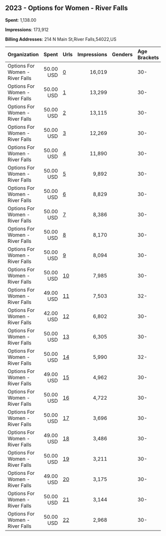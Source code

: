 ## 2023 - Options for Women - River Falls 
**Spent**: 1,138.00

**Impressions**: 173,912

**Billing Addresses**: 214 N Main St,River Falls,54022,US

|Organization|Spent|Urls|Impressions|Genders|Age Brackets|Country Codes|
|:---|---:|:---|---:|:---|:---|:---|
|Options For Women - River Falls|50.00 USD|[0](https://www.snap.com/political-ads/asset/b2fbe78894c5089fdec6fbc13bc089a82d5c273dd95047ca3a9b89e3425650d5?mediaType=mp4)|16,019||30-|united states|
|Options For Women - River Falls|50.00 USD|[1](https://www.snap.com/political-ads/asset/00db90d57129e2c4b8193f53b92c48bb233d70019c247f8ac516b7bcc4c2e845?mediaType=mp4)|13,299||30-|united states|
|Options For Women - River Falls|50.00 USD|[2](https://www.snap.com/political-ads/asset/48cf1d02c4b12379c7c1c37a00014a7c2395c837d3608ae09d8aa0f491070952?mediaType=mp4)|13,115||30-|united states|
|Options For Women - River Falls|50.00 USD|[3](https://www.snap.com/political-ads/asset/eb4d8876a637d75f52121f35c7bacaee10247382b08368be9d4fed8205f58732?mediaType=mp4)|12,269||30-|united states|
|Options For Women - River Falls|50.00 USD|[4](https://www.snap.com/political-ads/asset/f57ec45c9d4be1f2c9867f9e74b908ba51760fcfe1b90bca0d8d74984a6535ea?mediaType=mp4)|11,890||30-|united states|
|Options For Women - River Falls|50.00 USD|[5](https://www.snap.com/political-ads/asset/3402503cf590b45aaff14c1b9772fabe345c6e04f1fa08779e29467b41bc0b70?mediaType=mp4)|9,892||30-|united states|
|Options For Women - River Falls|50.00 USD|[6](https://www.snap.com/political-ads/asset/cc35d341702707f767eb2d510c4ecb3f8311044c4f17757919a134637e72564f?mediaType=mp4)|8,829||30-|united states|
|Options For Women - River Falls|50.00 USD|[7](https://www.snap.com/political-ads/asset/ca31d9cb73fc4e3689d2b84be89d63fa13172369bfe8550e5f844317b98a7357?mediaType=mp4)|8,386||30-|united states|
|Options For Women - River Falls|50.00 USD|[8](https://www.snap.com/political-ads/asset/c64259429c3e10660390a1a6bc8071fc12097b3f476c829aafd068d8a153624c?mediaType=mp4)|8,170||30-|united states|
|Options For Women - River Falls|50.00 USD|[9](https://www.snap.com/political-ads/asset/f57ec45c9d4be1f2c9867f9e74b908ba51760fcfe1b90bca0d8d74984a6535ea?mediaType=mp4)|8,094||30-|united states|
|Options For Women - River Falls|50.00 USD|[10](https://www.snap.com/political-ads/asset/7c7f962770b9fe78d5d4ed3503f839716ec38abbaa87aa0d3db03437cb0bb53f?mediaType=mp4)|7,985||30-|united states|
|Options For Women - River Falls|49.00 USD|[11](https://www.snap.com/political-ads/asset/22231c24732b6f06dcef63ce6949311803cd7783f9ce6fbb20cb2fa954525748?mediaType=mp4)|7,503||32-|united states|
|Options For Women - River Falls|42.00 USD|[12](https://www.snap.com/political-ads/asset/1f4f388e94c4f935b2705530438f1016848c48cf3c2d8a26b33609bff7c09db5?mediaType=mp4)|6,802||30-|united states|
|Options For Women - River Falls|50.00 USD|[13](https://www.snap.com/political-ads/asset/8ffc3516c3259306695068025ceb3113aa69a73b645e616c7afa8e7c4d30a2d0?mediaType=mp4)|6,305||30-|united states|
|Options For Women - River Falls|50.00 USD|[14](https://www.snap.com/political-ads/asset/f97f57ef091535b6b3c40c403399a96e88a591d95e68fab88cf5c76faa07f944?mediaType=mp4)|5,990||32-|united states|
|Options For Women - River Falls|49.00 USD|[15](https://www.snap.com/political-ads/asset/c315bf28891e00e0fe6281c03a3b6f91615082f30ded96ee026827bd780f5642?mediaType=mp4)|4,962||30-|united states|
|Options For Women - River Falls|50.00 USD|[16](https://www.snap.com/political-ads/asset/17201da64c2fa077799fd5e7610fae864c01dffc8911577c9de74c45c34972e3?mediaType=mp4)|4,722||30-|united states|
|Options For Women - River Falls|50.00 USD|[17](https://www.snap.com/political-ads/asset/4c37647af7ca7932906af9b287c3e581e35793458216b42cc31180caad4f58ed?mediaType=mp4)|3,696||30-|united states|
|Options For Women - River Falls|49.00 USD|[18](https://www.snap.com/political-ads/asset/d4fcfc88f8aa8d134073a5d58ba61b6814886994100ab8c0663ab349b922ad2d?mediaType=mp4)|3,486||30-|united states|
|Options For Women - River Falls|50.00 USD|[19](https://www.snap.com/political-ads/asset/18945be5eb2d6d2944ad3dea82e705af3dc2e663004e0264f354d1b4113375f4?mediaType=mp4)|3,211||30-|united states|
|Options For Women - River Falls|49.00 USD|[20](https://www.snap.com/political-ads/asset/0442ad9346e1bb5fba160cba8db3a569f0157826d7f794039137cefe3006cd3c?mediaType=mp4)|3,175||30-|united states|
|Options For Women - River Falls|50.00 USD|[21](https://www.snap.com/political-ads/asset/58eba0d99d01bb0a1fad0f8ec48ea955a238494bc1181c7f86d9ef0b79b519b3?mediaType=mp4)|3,144||30-|united states|
|Options For Women - River Falls|50.00 USD|[22](https://www.snap.com/political-ads/asset/451f3acbb7ca86409c3074b73ada6af89691d6ef45e49b4a3ba06bff75d8f1a7?mediaType=mp4)|2,968||30-|united states|
